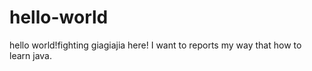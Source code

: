 # hello-world
hello world!fighting
giagiajia here! I want to reports my way that how to learn java.
